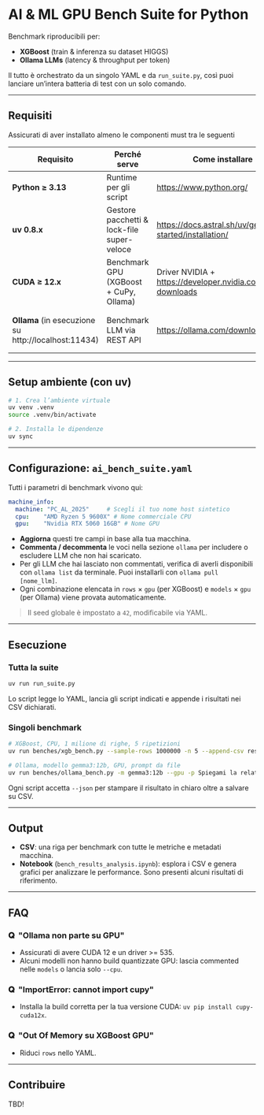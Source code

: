 # AI & ML GPU Bench Suite for Python 

Benchmark riproducibili per:

- **XGBoost** (train & inferenza su dataset HIGGS)
- **Ollama LLMs** (latency & throughput per token)

Il tutto è orchestrato da un singolo YAML e da `run_suite.py`, così puoi lanciare un’intera batteria di test con un solo comando.

---

## Requisiti

Assicurati di aver installato almeno le componenti must tra le seguenti

| Requisito                  | Perché serve                                       | Come installare                                                                                                   | Necessario? |
|----------------------------|----------------------------------------------------|-------------------------------------------------------------------------------------------------------------------|-------------|
| **Python ≥ 3.13**          | Runtime per gli script                             | <https://www.python.org/>                                                                                         | **Must**    |
| **uv 0.8.x**                     | Gestore pacchetti & lock-file super-veloce         | <https://docs.astral.sh/uv/getting-started/installation/>                                                         | **Must**    |
| **CUDA ≥ 12.x**            | Benchmark GPU (XGBoost + CuPy, Ollama)             | Driver NVIDIA + <https://developer.nvidia.com/cuda-downloads>                                                     | **Optional**<br><sub>(solo se nel YAML è selezionata una GPU)</sub> |
| **Ollama** (in esecuzione su http://localhost:11434) | Benchmark LLM via REST API                         | <https://ollama.com/download>                                                                                     | **Optional**<br><sub>(solo se si vogliono testare gli LLM)</sub> |

---

## Setup ambiente (con uv)

```bash
# 1. Crea l’ambiente virtuale
uv venv .venv
source .venv/bin/activate

# 2. Installa le dipendenze
uv sync
```

---

## Configurazione: `ai_bench_suite.yaml`

Tutti i parametri di benchmark vivono qui:

```yaml
machine_info:
  machine: "PC_AL_2025"     # Scegli il tuo nome host sintetico
  cpu:    "AMD Ryzen 5 9600X" # Nome commerciale CPU
  gpu:    "Nvidia RTX 5060 16GB" # Nome GPU
```

- **Aggiorna** questi tre campi in base alla tua macchina.
- **Commenta / decommenta** le voci nella sezione ``ollama`` per includere o escludere LLM che non hai scaricato.
- Per gli LLM che hai lasciato non commentati, verifica di averli disponibili con ``ollama list`` da terminale. Puoi installarli con ``ollama pull [nome_llm]``.
- Ogni combinazione elencata in `rows` × `gpu` (per XGBoost) e `models` × `gpu` (per Ollama) viene provata automaticamente.

> Il seed globale è impostato a `42`, modificabile via YAML.

---

## Esecuzione

### Tutta la suite

```bash
uv run run_suite.py
```

Lo script legge lo YAML, lancia gli script indicati e appende i risultati nei CSV dichiarati.

### Singoli benchmark

```bash
# XGBoost, CPU, 1 milione di righe, 5 ripetizioni
uv run benches/xgb_bench.py --sample-rows 1000000 -n 5 --append-csv results/xgb.csv

# Ollama, modello gemma3:12b, GPU, prompt da file
uv run benches/ollama_bench.py -m gemma3:12b --gpu -p Spiegami la relatività --append-csv results/ollama.csv
```

Ogni script accetta `--json` per stampare il risultato in chiaro oltre a salvare su CSV.

---

## Output

- **CSV**: una riga per benchmark con tutte le metriche e metadati macchina.
- **Notebook** (`bench_results_analysis.ipynb`): esplora i CSV e genera grafici per analizzare le performance. Sono presenti alcuni risultati di riferimento.

---

## FAQ

### 𝐐  "Ollama non parte su GPU"

- Assicurati di avere CUDA 12 e un driver >= 535.
- Alcuni modelli non hanno build quantizzate GPU: lascia commented nelle `models` o lancia solo `--cpu`.

### 𝐐  "ImportError: cannot import cupy"

- Installa la build corretta per la tua versione CUDA: `uv pip install cupy-cuda12x`.

### 𝐐  "Out Of Memory su XGBoost GPU"

- Riduci `rows` nello YAML.

---

## Contribuire

TBD!
